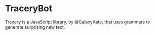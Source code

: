 # TraceryBot
Tracery is a JavaScript library, by @GalaxyKate, that uses grammars to generate surprising new text.
